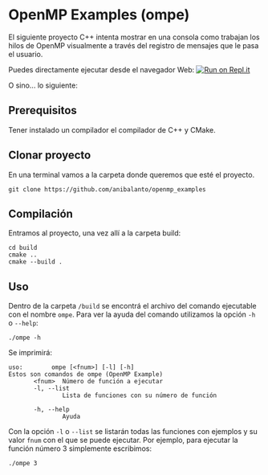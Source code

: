 # OpenMP Examples (ompe)
El siguiente proyecto C++ intenta mostrar en una consola como trabajan los hilos de OpenMP visualmente a través del registro de mensajes que le pasa el usuario.

Puedes directamente ejecutar desde el navegador Web:
[![Run on Repl.it](https://repl.it/badge/github/anibalanto/openmp_examples)](https://repl.it/github/anibalanto/openmp_examples)

O sino... lo siguiente:

## Prerequisitos
Tener instalado un compilador el compilador de C++ y CMake.

## Clonar proyecto
En una terminal vamos a la carpeta donde queremos que esté el proyecto.
```
git clone https://github.com/anibalanto/openmp_examples
```
## Compilación
Entramos al proyecto, una vez allí a la carpeta build:
```
cd build
cmake ..
cmake --build .
```

## Uso
Dentro de la carpeta `/build` se encontrá el archivo del comando ejecutable con el nombre `ompe`.
Para ver la ayuda del comando utilizamos la opción `-h` o `--help`:
```
./ompe -h
```
Se imprimirá:
```
uso:        ompe [<fnum>] [-l] [-h]
Estos son comandos de ompe (OpenMP Example)
       <fnum>  Número de función a ejecutar
       -l, --list
               Lista de funciones con su número de función

       -h, --help
               Ayuda
```
Con la opción `-l` o `--list` se listarán todas las funciones con ejemplos y su valor `fnum` con el que se puede ejecutar. Por ejemplo, para ejecutar la función número 3 simplemente escribimos:

```
./ompe 3
```
